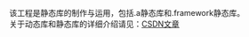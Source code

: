 该工程是静态库的制作与运用，包括.a静态库和.framework静态库。   
关于动态库和静态库的详细介绍请见：[CSDN文章](https://blog.csdn.net/Johncahong/article/details/123269083)
